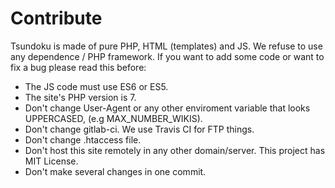# Contribute

Tsundoku is made of pure PHP, HTML (templates) and JS. We refuse to use any dependence /
PHP framework. If you want to add some code or want to fix a bug please read this before:

* The JS code must use ES6 or ES5.
* The site's PHP version is 7.
* Don't change User-Agent or any other enviroment variable that looks UPPERCASED,
(e.g MAX_NUMBER_WIKIS).
* Don't change gitlab-ci. We use Travis CI for FTP things.
* Don't change .htaccess file.
* Don't host this site remotely in any other domain/server. This project has
MIT License.
* Don't make several changes in one commit.